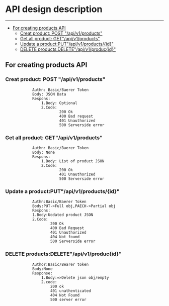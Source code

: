 # API design description
---
  - [For creating products API](#for-creating-products-api)
    - [Creat product: POST "/api/v1/products"](#creat-product-post-apiv1products)
    - [Get all product: GET"/api/v1/products"](#get-all-product-getapiv1products)
    - [Update a product:PUT"/api/v1/products/{id}"](#update-a-productputapiv1productsid)
    - [DELETE products:DELETE"/api/v1/produc{id}"](#delete-productsdeleteapiv1producid)

## For creating products API
### Creat product: POST "/api/v1/products"


                Authn: Basic/Baerer Token
                Body: JSON Data
                Respons: 
                    1.Body: Optional
                    2.Code:
                            200 Ok
                            400 Bad request
                            401 Unauthorized
                            500 Serverside error


### Get all product: GET"/api/v1/products"
                Authn: Basic/Baerer Token
                Body: None
                Respons: 
                    1.Body: List of product JSON
                    2.Code:
                            200 Ok
                            401 Unauthorized
                            500 Serverside error

### Update a product:PUT"/api/v1/products/{id}"
                Authn:Basic/Baerer Token
                Body:PUT->Full obj,PAECH->Partial obj
                Respons: 
                1.Body:Uodated product JSON
                2.Code:
                        200 Ok
                        400 Bad Request
                        401 Unauthorized
                        404 Not found
                        500 Serverside error


### DELETE products:DELETE"/api/v1/produc{id}"

                Author:Basic/Bearer token
                Body:None
                Response:
                    1.Body:=>Delete json obj/empty
                    2.code:
                        200 ok
                        401 unathenticated
                        404 Not Found
                        500 server error
                        
